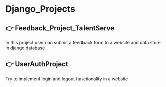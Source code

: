 # Django_Projects

## 👉 Feedback_Project_TalentServe 
In this project user can submit a feedback form to a website and data store in django database

## 👉 UserAuthProject
Try to implement login and logout functionality in a website


